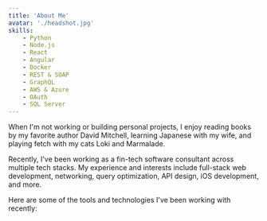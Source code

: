 ```yaml
---
title: 'About Me'
avatar: './headshot.jpg'
skills:
    - Python
    - Node.js
    - React
    - Angular
    - Docker
    - REST & SOAP
    - GraphQL
    - AWS & Azure
    - OAuth
    - SQL Server
---
```

When I'm not working or building personal projects, I enjoy reading books by my favorite author David Mitchell, learning Japanese with my wife, and playing fetch with my cats Loki and Marmalade.

Recently, I've been working as a fin-tech software consultant across multiple tech stacks.  My experience and interests include full-stack web development, networking, query optimization, API design, iOS development, and more.

Here are some of the tools and technologies I've been working with recently:
